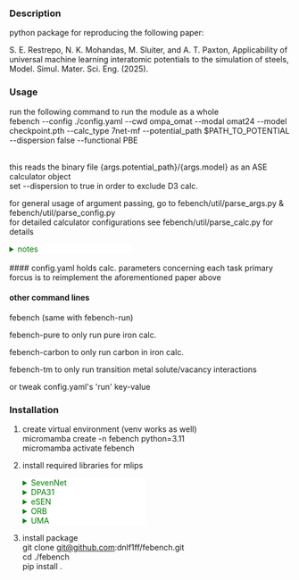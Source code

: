 ### Description
python package for reproducing the following paper: 

S. E. Restrepo, N. K. Mohandas, M. Sluiter, and A. T. Paxton, Applicability of universal machine learning interatomic potentials to the simulation of steels, Model. Simul. Mater. Sci. Eng. (2025).

### Usage
run the following  command to run the module as a whole <br>
febench --config ./config.yaml --cwd ompa_omat --modal omat24 --model checkpoint.pth --calc_type 7net-mf --potential_path $PATH_TO_POTENTIAL --dispersion false --functional PBE <br><br>


this reads the binary file {args.potential_path}/{args.model} as an ASE calculator object <br>
set --dispersion to true in order to exclude D3 calc. <br>

for general usage of argument passing, go to febench/util/parse_args.py & febench/util/parse_config.py<br>
for detailed calculator configurations see febench/util/parse_calc.py for details<br>
<details><summary style="background-color:white;color:green;font-weight:normal;width:220px;">notes</summary>
     DPA, ORB, UMA requires numpy >= 2.3.0 which conflicts with febench/pureFe/script.process_stiffness <br>
     .. which is a rather trivial prob. as our target property is the binding energy b/w solutes and vacancies <br>
     Skip the stiffness tensor part .. what matters in febench/pureFe is the relaxation of bulk + vacancy <br>
</details>
<br>
#### config.yaml
holds calc. parameters concerning each task
primary forcus is to reimplement the aforementioned paper above

#### other command lines
febench (same with febench-run)

febench-pure to only run pure iron calc.

febench-carbon to only run carbon in iron calc.

febench-tm to only run transition metal solute/vacancy interactions

or tweak config.yaml's 'run' key-value

### Installation
1. create virtual environment (venv works as well) <br>
micromamba create -n febench python=3.11 <br>
micromamba activate febench <br>

2. install required libraries for mlips

   <details><summary style="background-color:white;color:green;font-weight:normal;width:220px;">SevenNet</summary>
    pip install torchvision torchaudio --index-url https://download.pytorch.org/whl/cu121'<br>
    pip install torch==2.5.1 torchvision torchaudio --index-url https://download.pytorch.org/whl/cu121<br>
    pip install torch-scatter -f https://data.pyg.org/whl/torch-2.5.1+cu121.html <br>
    pip install sevenn ase matscipy <br>
    </details>

   <details><summary style="background-color:white;color:green;font-weight:normal;width:220px;">DPA31</summary>
    pip install deepmd-kit[torch]<br>
    pip install sevenn <br>
    pip install numpy==2.3.1 <br>
    </details>

   <details><summary style="background-color:white;color:green;font-weight:normal;width:220px;">eSEN</summary>
    pip install fairchem-core==1.10.0 <br>
    pip install torch-scatter torch-sparse -f https://data.pyg.org/whl/torch-2.4.1+cu121.html <br>
    pip install sevenn <br>
    </details>

   <details><summary style="background-color:white;color:green;font-weight:normal;width:220px;">ORB</summary>
    pip install orb-models <br>
    pip install sevenn <br>
    pip install numpy==2.3.1<br>
    </details>

   <details><summary style="background-color:white;color:green;font-weight:normal;width:220px;">UMA</summary>
    pip install fairchem-core <br>
    pip install sevenn <br>
    pip install numpy==2.2.6 <br>
    </details>


3. install package  <br>
    git clone git@github.com:dnlf1ff/febench.git <br>
    cd ./febench <br>
    pip install .  <br>
